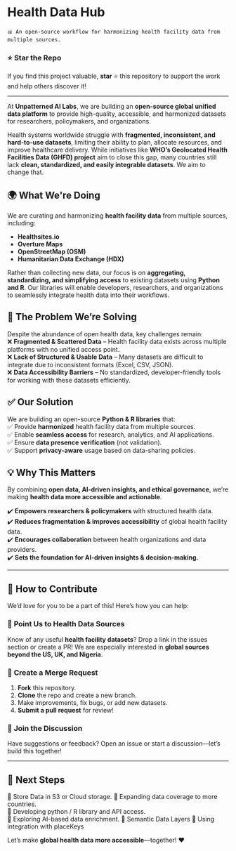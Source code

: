 # **Health Data Hub**  

    📊 An open-source workflow for harmonizing health facility data from multiple sources.

### ⭐ **Star the Repo**  
If you find this project valuable, **star** ⭐ this repository to support the work and help others discover it! 

---

At **Unpatterned AI Labs**, we are building an **open-source global unified data platform** to provide high-quality, accessible, and harmonized datasets for researchers, policymakers, and organizations.  

Health systems worldwide struggle with **fragmented, inconsistent, and hard-to-use datasets**, limiting their ability to plan, allocate resources, and improve healthcare delivery. While initiatives like **WHO’s Geolocated Health Facilities Data (GHFD) project** aim to close this gap, many countries still lack **clean, standardized, and easily integrable datasets**. We aim to change that.  

## 🌍 **What We're Doing**  
We are curating and harmonizing **health facility data** from multiple sources, including:  
- **Healthsites.io**  
- **Overture Maps**  
- **OpenStreetMap (OSM)**  
- **Humanitarian Data Exchange (HDX)**  

Rather than collecting new data, our focus is on **aggregating, standardizing, and simplifying access** to existing datasets using **Python and R**. Our libraries will enable developers, researchers, and organizations to seamlessly integrate health data into their workflows.  

## 🚨 **The Problem We’re Solving**  
Despite the abundance of open health data, key challenges remain:  
❌ **Fragmented & Scattered Data** – Health facility data exists across multiple platforms with no unified access point.  
❌ **Lack of Structured & Usable Data** – Many datasets are difficult to integrate due to inconsistent formats (Excel, CSV, JSON).  
❌ **Data Accessibility Barriers** – No standardized, developer-friendly tools for working with these datasets efficiently.  

## ✅ **Our Solution**  
We are building an open-source **Python & R libraries** that:  
✅ Provide **harmonized** health facility data from multiple sources.  
✅ Enable **seamless access** for research, analytics, and AI applications.  
✅ Ensure **data presence verification** (not validation).  
✅ Support **privacy-aware** usage based on data-sharing policies.  

## 💡 **Why This Matters**  
By combining **open data, AI-driven insights, and ethical governance**, we’re making **health data more accessible and actionable**.  

✔️ **Empowers researchers & policymakers** with structured health data.  
✔️ **Reduces fragmentation & improves accessibility** of global health facility data.  
✔️ **Encourages collaboration** between health organizations and data providers.  
✔️ **Sets the foundation for AI-driven insights & decision-making.**  

---

## 🚀 **How to Contribute**  
We’d love for you to be a part of this! Here’s how you can help:

### 🏥 **Point Us to Health Data Sources**  
Know of any useful **health facility datasets**? Drop a link in the issues section or create a PR! We are especially interested in **global sources beyond the US, UK, and Nigeria**.  

### 🔄 **Create a Merge Request**  
1. **Fork** this repository.  
2. **Clone** the repo and create a new branch.  
3. Make improvements, fix bugs, or add new datasets.  
4. **Submit a pull request** for review!  

### 💬 **Join the Discussion**  
Have suggestions or feedback? Open an issue or start a discussion—let’s build this together!  

---

## 📌 **Next Steps**  
🔹 Store Data in S3 or Cloud storage.
🔹 Expanding data coverage to more countries.  
🔹 Developing python / R library and API access.  
🔹 Exploring AI-based data enrichment. 
🔹 Semantic Data Layers
🔹 Using integration with placeKeys

Let’s make **global health data more accessible**—together! ❤️  
